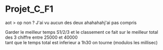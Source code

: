 # Projet_C_F1

aot > op
non ?
J'ai vu aucun des deux ahahahahj'ai pas compris

Garder le meilleur temps S1/2/3 et le classement ce fait sur le meilleur total des 3
chiffre entre 25000 et 40000 </br>
tant que le temps total est inferieur a 1h30 on tourne (modulos les millisec)
